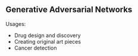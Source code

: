 Generative Adversarial Networks
---

Usages:

- Drug design and discovery
- Creating original art pieces
- Cancer detection

